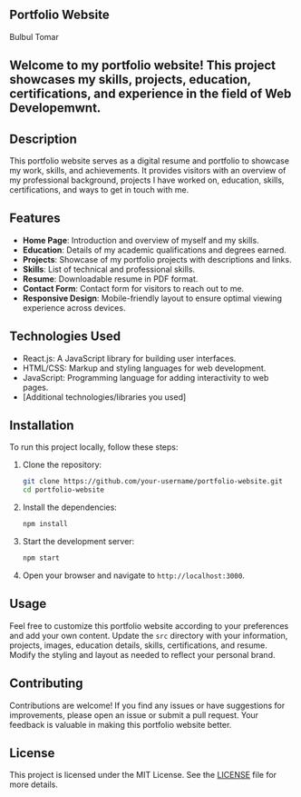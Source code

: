 ## Portfolio Website

Bulbul Tomar

## Welcome to my portfolio website! This project showcases my skills, projects, education, certifications, and experience in the field of Web Developemwnt.




## Description

This portfolio website serves as a digital resume and portfolio to showcase my work, skills, and achievements. It provides visitors with an overview of my professional background, projects I have worked on, education, skills, certifications, and ways to get in touch with me.

## Features

- **Home Page**: Introduction and overview of myself and my skills.
- **Education**: Details of my academic qualifications and degrees earned.
- **Projects**: Showcase of my portfolio projects with descriptions and links.
- **Skills**: List of technical and professional skills.
- **Resume**: Downloadable resume in PDF format.
- **Contact Form**: Contact form for visitors to reach out to me.
- **Responsive Design**: Mobile-friendly layout to ensure optimal viewing experience across devices.

## Technologies Used

- React.js: A JavaScript library for building user interfaces.
- HTML/CSS: Markup and styling languages for web development.
- JavaScript: Programming language for adding interactivity to web pages.
- [Additional technologies/libraries you used]

## Installation

To run this project locally, follow these steps:

1. Clone the repository:
    ```bash
    git clone https://github.com/your-username/portfolio-website.git
    cd portfolio-website
    ```

2. Install the dependencies:
    ```bash
    npm install
    ```

3. Start the development server:
    ```bash
    npm start
    ```

4. Open your browser and navigate to `http://localhost:3000`.

## Usage

Feel free to customize this portfolio website according to your preferences and add your own content. Update the `src` directory with your information, projects, images, education details, skills, certifications, and resume. Modify the styling and layout as needed to reflect your personal brand.

## Contributing

Contributions are welcome! If you find any issues or have suggestions for improvements, please open an issue or submit a pull request. Your feedback is valuable in making this portfolio website better.

## License

This project is licensed under the MIT License. See the [LICENSE](LICENSE) file for more details.